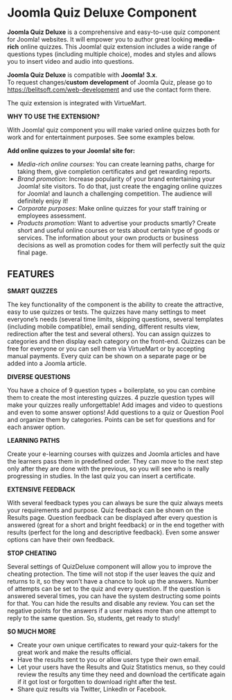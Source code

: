 # Joomla Quiz Deluxe Component
<b>Joomla Quiz Deluxe</b> is a comprehensive and easy-to-use quiz component for Joomla! websites. It will empower you to author great looking <b>media-rich</b> online quizzes. This Joomla! quiz extension includes a wide range of questions types (including multiple choice), modes and styles and allows you to insert video and audio into questions.

<b>Joomla Quiz Deluxe</b> is compatible with <b>Joomla! 3.x</b>.<br />To request changes/<b>custom development</b> of Joomla Quiz, please go to <a href="https://belitsoft.com/web-development" target="_blank" rel="noreferrer noopener">https://belitsoft.com/web-development</a>  and use the contact form there.

The quiz extension is integrated with VirtueMart.

<b>WHY TO USE THE EXTENSION?</b>

With Joomla! quiz component you will make varied online quizzes both for work and for entertainment purposes. See some examples below.

<b>Add online quizzes to your Joomla! site for:</b>
- <i>Media-rich online courses</i>: You can create learning paths, charge for taking them, give completion certificates and get rewarding reports.
- <i>Brand promotion</i>: Increase popularity of your brand entertaining your Joomla! site visitors. To do that, just create the engaging online quizzes for Joomla! and launch a challenging competition. The audience will definitely enjoy it!
- <i>Corporate purposes</i>: Make online quizzes for your staff training or employees assessment.
- <i>Products promotion</i>: Want to advertise your products smartly? Create short and useful online courses or tests about certain type of goods or services. The information about your own products or business decisions as well as promotion codes for them will perfectly suit the quiz final page.

<h2><b>FEATURES</b></h2>

<b>SMART QUIZZES</b>

The key functionality of the component is the ability to create the attractive, easy to use quizzes or tests. The quizzes have many settings to meet everyone’s needs (several time limits, skipping questions, several templates (including mobile compatible), email sending, different results view, redirection after the test and several others). You can assign quizzes to categories and then display each category on the front-end. Quizzes can be free for everyone or you can sell them via VirtueMart or by accepting manual payments. Every quiz can be shown on a separate page or be added into a Joomla article.

<b>DIVERSE QUESTIONS</b>

You have a choice of 9 question types + boilerplate, so you can combine them to create the most interesting quizzes. 4 puzzle question types will make your quizzes really unforgettable! Add images and video to questions and even to some answer options! Add questions to a quiz or Question Pool and organize them by categories. Points can be set for questions and for each answer option.

<b>LEARNING PATHS</b>

Create your e-learning courses with quizzes and Joomla articles and have the learners pass them in predefined order. They can move to the next step only after they are done with the previous, so you will see who is really progressing in studies. In the last quiz you can insert a certificate.

<b>EXTENSIVE FEEDBACK</b>

With several feedback types you can always be sure the quiz always meets your requirements and purpose. Quiz feedback can be shown on the Results page. Question feedback can be displayed after every question is answered (great for a short and bright feedback) or in the end together with results (perfect for the long and descriptive feedback). Even some answer options can have their own feedback.

<b>STOP CHEATING</b>

Several settings of QuizDeluxe component will allow you to improve the cheating protection. The time will not stop if the user leaves the quiz and returns to it, so they won't have a chance to look up the answers. Number of attempts can be set to the quiz and every question. If the question is answered several times, you can have the system destructing some points for that. You can hide the results and disable any review. You can set the negative points for the answers if a user makes more than one attempt to reply to the same question. So, students, get ready to study!

<b>SO MUCH MORE</b>
- Create your own unique certificates to reward your quiz-takers for the great work and make the results official.
- Have the results sent to you or allow users type their own email.
- Let your users have the Results and Quiz Statistics menus, so they could review the results any time they need and download the certificate again if it got lost or forgotten to download right after the test.
- Share quiz results via Twitter, LinkedIn or Facebook.
